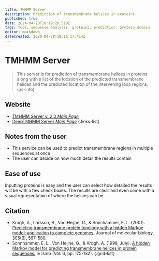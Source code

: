 ```yaml
---
title: TMHMM Server 
description: Prediction of transmembrane helices in proteins.
published: true
date: 2024-04-28T16:19:28.518Z
tags: tool, sequence analysis, proteins, prediction, protein domain
editor: markdown
dateCreated: 2020-04-28T18:16:37.414Z
---
```


# TMHMM Server 

> This server is for prediction of transmembrane helices in proteins along with a list of the location of the predicted transmembrane helices and the predicted location of the intervening loop regions.
{.is-info}

 

## Website 

- [TMHMM Server v. 2.0 *Main Page*](https://services.healthtech.dtu.dk/service.php?TMHMM-2.0)
- [DeepTMHMM Server *Main Page*](https://dtu.biolib.com/DeepTMHMM)
 {.links-list}

## Notes from the user
- This service can be used to predict transmembrane regions in multiple sequences at once
- The user can decide on how much detail the results contain 

## Ease of use

Inputting proteins is easy and the user can select how detailed the results will be with a few check boxes. The results are clear and even come with a visual representation of where the helices can be. 


## Citation 
- Krogh, A., Larsson, B., Von Heijne, G., & Sonnhammer, E. L. (2001). [Predicting transmembrane protein topology with a hidden Markov model: application to complete genomes.](https://www.sciencedirect.com/science/article/abs/pii/S0022283600943158) Journal of molecular biology, 305(3), 567-580.
-	Sonnhammer, E. L., Von Heijne, G., & Krogh, A. (1998, July). [A hidden Markov model for predicting transmembrane helices in protein sequences.](https://www.aaai.org/Papers/ISMB/1998/ISMB98-021.pdf) In Ismb (Vol. 6, pp. 175-182).
{.grid-list}
